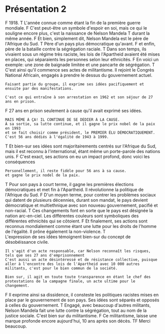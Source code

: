 # Présentation 2
F
    1918.
T
    L'année connue comme étant la fin de la première guerre mondiale.
F
    C'est peut-être un symbole d'espoir en soi, mais ce qui le souligne encore plus, c'est la naissance de Nelson Mandela
T
    durant la même année.
F
    Et bien, simplement dit, Nelson Mandela est le père de l'Afrique du Sud.
T
    Père d'un pays plus démocratique qu'avant.
F
    et enfin, père de la bataille contre la ségrégation raciale.
T
    Dans son temps, ils vivaient sous un régime très raciste, les lois de l'Apartheid avaient été mises en places, qui séparaients les personnes selon leur ethnicités.
F
    En voici un exemple: une zone de baignade limitée et une pancarte de ségrégation.
T
    C'est ainsi qu'il commence ses actes de militantisme.
    Il rejoint le Congrès National Africain, engagés à prendre le dessus du gouvernement actuel.

    Faisant partie du groupe, il exprime ses idées pacifiquement et ensuite par des manifestations.

    C'est ce qui entraîne à son arrestation en 1962 et son séjour de 27 ans en prison. 
F
    27 ans en prison seulement à cause qu'il avait exprimé ses idées.

    MAIS MÊME À ÇA! IL CONTINUE DE SE DÉDIER À LA CAUSE.
    À sa sortie, sa lutte continue, et il gagne le prix nobel de la paix en 1993
    et se fait choisir comme président, le PREMIER ÉLU DÉMOCRATIQUEMENT.
    C'est 56 ans dédiés à l'égalité de 1943 à 1999.
T
    Et bien-sur ses idées sont majoritairements centrés sur l'Afrique du Sud, mais il est reconnu à l'international, étant même un porte-parole des nations unis.
F
    C'est exact, ses actions on eu un impact profond, 
    donc voici les conséquences
    
    Personellement, il reste fidèle pour 56 ans à sa cause.
    et gagne le prix nodel de la paix.
T
    Pour son pays à court terme, il gagne les premières élections démocratiques et met fin à l'Apartheid.
    Il révolutionne la politique de l'Afrique du Sud.
F 
    D'un moyen terme, pour contrer les problèmes sociaux qui datent de plusieurs décennies, durant son mandat, le pays devient démocratique et multiethnique avec son nouveau gouvernement, pacifié et non-racial.
T
    Ces changements font en sorte que le pays est désignée la nation arc-en-ciel. Les différentes couleurs sont symboliques des différentes ethnicités qui se côtoient.
F
    Et finalement, ses actions sont reconnus mondialement comme étant une lutte pour les droits de l'homme de l'égalité. Il prône également la non-violence.
T   
    L'expression de ses idées témoignent bien-sur du concept de désobéissance civile.
    
    Il s'agit d'un acte responsable, car Nelson reconnaît les risques,
    tels que ses 27 ans d'emprisonnement
    C'est aussi un acte désintéressé et de résistance collective, puisque aller à l'encontre des lois de l'Apartheid avec 10 000 autres militants, c'est pour le bien commun de la société.

    Bien sur, il agit en toute toute transparence en étant le chef des protestations de la campagne finale, un acte ultime pour le changement.

F
    Il exprime ainsi sa dissidence, il consteste les politiques racistes mises en place par le gouvernement de son pays. Ses idées sont séparés et opposés à celles du gouvernement.
T
    Engagé, avec beaucoup d'autres militants, Nelson Mandela fait une lutte contre la ségrégation, tout au nom de la justice sociale. C'est bien sur du militantisme.
F
    Ce militantisme, laisse une marque profonde encore aujourd'hui, 10 ans après son décès.
TF
    Merci beaucoup.

